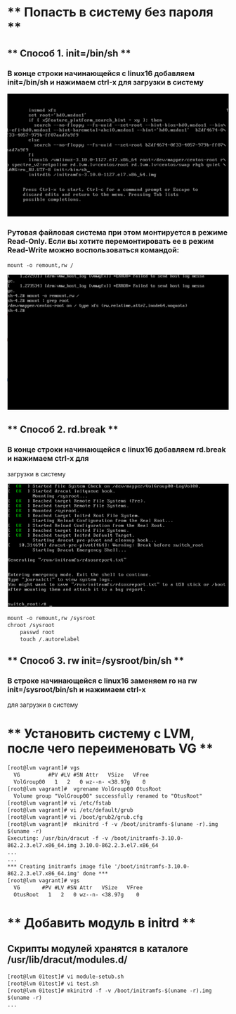 # ** Попасть в систему без пароля **
## ** Способ 1. init=/bin/sh **
### В конце строки начинающейся с linux16 добавляем init=/bin/sh и нажимаем сtrl-x для загрузки в систему
![1.png](1.png)
### Рутовая файловая система при этом монтируется в режиме Read-Only. Если вы хотите перемонтировать ее в режим Read-Write можно воспользоваться командой:
```
mount -o remount,rw /
```
![2.png](2.png)

## ** Способ 2. rd.break **
### В конце строки начинающейся с linux16 добавляем rd.break и нажимаем сtrl-x для
загрузки в систему

![3.png](3.png)

```
mount -o remount,rw /sysroot
chroot /sysroot
    passwd root
    touch /.autorelabel
```

## ** Способ 3. rw init=/sysroot/bin/sh **
### В строке начинающейся с linux16 заменяем ro на rw init=/sysroot/bin/sh и нажимаем сtrl-x
для загрузки в систему

# ** Установить систему с LVM, после чего переименовать VG **
```
[root@lvm vagrant]# vgs
  VG         #PV #LV #SN Attr   VSize   VFree
  VolGroup00   1   2   0 wz--n- <38.97g    0
[root@lvm vagrant]#  vgrename VolGroup00 OtusRoot
  Volume group "VolGroup00" successfully renamed to "OtusRoot"
[root@lvm vagrant]# vi /etc/fstab
[root@lvm vagrant]# vi /etc/default/grub
[root@lvm vagrant]# vi /boot/grub2/grub.cfg
[root@lvm vagrant]#  mkinitrd -f -v /boot/initramfs-$(uname -r).img $(uname -r)
Executing: /usr/bin/dracut -f -v /boot/initramfs-3.10.0-862.2.3.el7.x86_64.img 3.10.0-862.2.3.el7.x86_64
...
...
*** Creating initramfs image file '/boot/initramfs-3.10.0-862.2.3.el7.x86_64.img' done ***
[root@lvm vagrant]# vgs
  VG       #PV #LV #SN Attr   VSize   VFree
  OtusRoot   1   2   0 wz--n- <38.97g    0 
```


# ** Добавить модуль в initrd **
## Скрипты модулей хранятся в каталоге /usr/lib/dracut/modules.d/
```
[root@lvm 01test]# vi module-setub.sh
[root@lvm 01test]# vi test.sh
[root@lvm 01test]# mkinitrd -f -v /boot/initramfs-$(uname -r).img $(uname -r)
...


